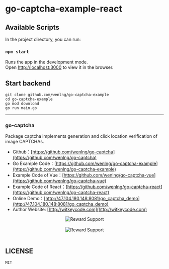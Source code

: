 # go-captcha-example-react

## Available Scripts

In the project directory, you can run:

### `npm start`

Runs the app in the development mode.\
Open [http://localhost:3000](http://localhost:3000) to view it in the browser.


## Start backend
```
git clone github.com/wenlng/go-captcha-example
cd go-captcha-example
go mod download
go run main.go
```


---------------------

### go-captcha
Package captcha implements generation and click location verification of image CAPTCHAs. 

- Github：[https://github.com/wenlng/go-captcha](https://github.com/wenlng/go-captcha)
- Go Example Code：[https://github.com/wenlng/go-captcha-example](https://github.com/wenlng/go-captcha-example)
- Example Code of Vue：[https://github.com/wenlng/go-captcha-vue](https://github.com/wenlng/go-captcha-vue)
- Example Code of React：[https://github.com/wenlng/go-captcha-react](https://github.com/wenlng/go-captcha-react)
- Online Demo：[http://47.104.180.148:8081/go_captcha_demo](http://47.104.180.148:8081/go_captcha_demo)
- Author Website: [http://witkeycode.com](http://witkeycode.com)


<div align="center">
    <img src="http://47.104.180.148/go-captcha/go-captcha-01.png?v=6" alt="Reward Support">
    <br/>
    <br/>
    <img src="http://47.104.180.148/go-captcha/go-captcha.jpg?v=6" alt="Reward Support">
    <br/>
    <br/>   
</div>

## LICENSE
    MIT

